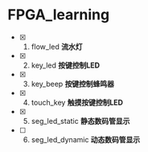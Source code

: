 # FPGA_learning
- [x] 1. flow_led __流水灯__
- [x] 2. key_led __按键控制LED__
- [x] 3. key_beep __按键控制蜂鸣器__
- [x] 4. touch_key __触摸按键控制LED__
- [x] 5. seg_led_static __静态数码管显示__
- [ ] 6. seg_led_dynamic __动态数码管显示__
